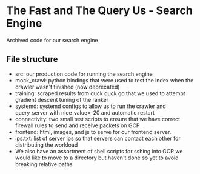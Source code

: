 # The Fast and The Query Us - Search Engine
Archived code for our search engine
## File structure
- src: our production code for running the search engine
- mock_crawl: python bindings that were used to test the index when the crawler wasn't finished (now deprecated)
- training: scraped results from duck duck go that we used to attempt gradient descent tuning of the ranker
- systemd: systemd configs to allow us to run the crawler and query_server with nice_value=-20 and automatic restart
- connectivity: two small test scripts to ensure that we have correct firewall rules to send and receive packets on GCP
- frontend: html, images, and js to serve for our frontend server.
- ips.txt: list of server ips so that servers can contact each other for distributing the workload
- We also have an assortment of shell scripts for sshing into GCP we would like to move to a directory but haven't done so yet to avoid breaking relative paths
